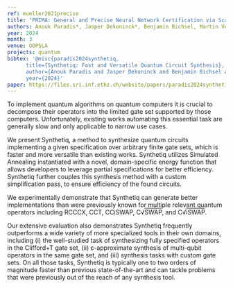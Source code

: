 ```yaml
---
ref: mueller2021precise
title: "PRIMA: General and Precise Neural Network Certification via Scalable Convex Hull Approximations"
authors: Anouk Paradis*, Jasper Dekoninck*, Benjamin Bichsel, Martin Vechev
year: 2024
month: 3
venue: OOPSLA
projects: quantum
bibtex: '@misc{paradis2024synthetiq,
      title={Synthetiq: Fast and Versatile Quantum Circuit Synthesis}, 
      author={Anouk Paradis and Jasper Dekoninck and Benjamin Bichsel and Martin Vechev},
      year={2024}'
paper: https://files.sri.inf.ethz.ch/website/papers/paradis2024synthetiq.pdf
---
```

To implement quantum algorithms on quantum computers it is crucial to decompose their operators into the limited gate set supported by those computers. Unfortunately, existing works automating this essential task are generally slow and only applicable to narrow use cases.

We present Synthetiq, a method to synthesize quantum circuits implementing a given specification over arbitrary finite gate sets, which is faster and more versatile than existing works. Synthetiq utilizes Simulated Annealing instantiated with a novel, domain-specific energy function that allows developers to leverage partial specifications for better efficiency. Synthetiq further couples this synthesis method with a custom simplification pass, to ensure efficiency of the found circuits.

We experimentally demonstrate that Synthetiq can generate better implementations than were previously known for multiple relevant quantum operators including RCCCX, CCT, CCiSWAP, C&radic;<span style="text-decoration: overline">SWAP</span>, and C&radic;<span style="text-decoration: overline">iSWAP</span>.

Our extensive evaluation also demonstrates Synthetiq frequently outperforms a wide variety of more specialized tools in their own domains, including (i) the well-studied task of synthesizing fully specified operators in the Clifford+T gate set, (ii) &epsilon;-approximate synthesis of multi-qubit operators in the same gate set, and (iii) synthesis tasks with custom gate sets. On all those tasks, Synthetiq is typically one to two orders of magnitude faster than previous state-of-the-art and can tackle problems that were previously out of the reach of any synthesis tool.
